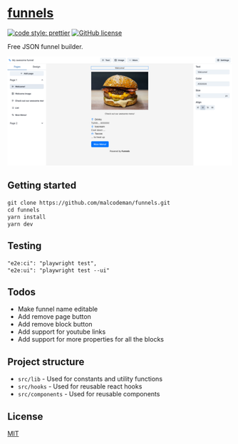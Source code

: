 # [funnels](https://funnels-alpha.vercel.app)

[![code style: prettier](https://img.shields.io/badge/code_style-prettier-ff69b4.svg)](https://github.com/prettier/prettier)
[![GitHub license](https://img.shields.io/badge/license-MIT-blue.svg)](https://github.com/malcodeman/funnels/blob/master/LICENSE)

Free JSON funnel builder.

![Screenshot](readme/screenshot.png)

## Getting started

```
git clone https://github.com/malcodeman/funnels.git
cd funnels
yarn install
yarn dev
```

## Testing

```
"e2e:ci": "playwright test",
"e2e:ui": "playwright test --ui"
```

## Todos

- Make funnel name editable
- Add remove page button
- Add remove block button
- Add support for youtube links
- Add support for more properties for all the blocks

## Project structure

- `src/lib` - Used for constants and utility functions
- `src/hooks` - Used for reusable react hooks
- `src/components` - Used for reusable components

## License

[MIT](./LICENSE)
